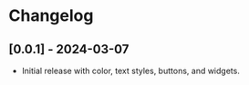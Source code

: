 # Changelog

## [0.0.1] - 2024-03-07
- Initial release with color, text styles, buttons, and widgets.
